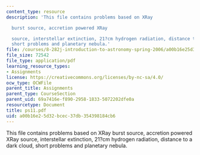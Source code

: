 ```yaml
---
content_type: resource
description: 'This file contains problems based on XRay

  burst source, accretion powered XRay

  source, interstellar extinction, 21?cm hydrogen radiation, distance to a dark cloud,
  short problems and planetary nebula.'
file: /courses/8-282j-introduction-to-astronomy-spring-2006/a00b16e25d32bcec37db354398184cb6_ps11.pdf
file_size: 72542
file_type: application/pdf
learning_resource_types:
- Assignments
license: https://creativecommons.org/licenses/by-nc-sa/4.0/
ocw_type: OCWFile
parent_title: Assignments
parent_type: CourseSection
parent_uid: 69a7416e-f890-2958-1833-5072202dfe0a
resourcetype: Document
title: ps11.pdf
uid: a00b16e2-5d32-bcec-37db-354398184cb6
---
```

This file contains problems based on XRay
burst source, accretion powered XRay
source, interstellar extinction, 21?cm hydrogen radiation, distance to a dark cloud, short problems and planetary nebula.